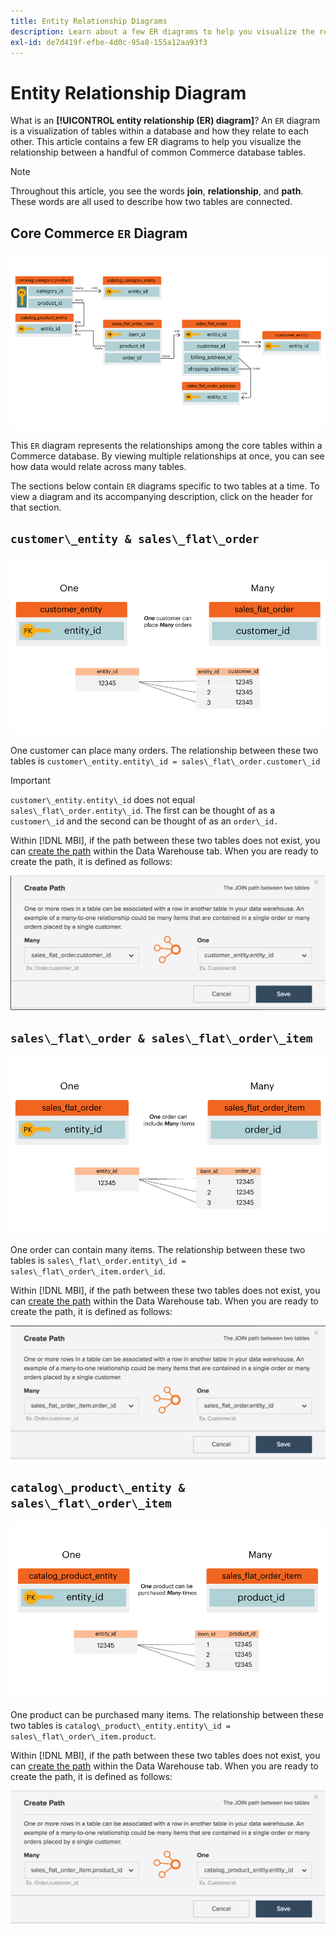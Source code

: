 ```yaml
---
title: Entity Relationship Diagrams
description: Learn about a few ER diagrams to help you visualize the relationship between a handful of common Commerce database tables.
exl-id: de7d419f-efbe-4d0c-95a8-155a12aa93f3
---
```

# Entity Relationship Diagram

What is an **[!UICONTROL entity relationship (ER) diagram]**? An `ER` diagram is a visualization of tables within a database and how they relate to each other. This article contains a few ER diagrams to help you visualize the relationship between a handful of common Commerce database tables.

>[!NOTE]
>
>Throughout this article, you see the words **join**, **relationship**, and **path**. These words are all used to describe how two tables are connected.

## Core Commerce `ER` Diagram

![4_DB_Chart](../../assets/4_DB_Chart.png)

This `ER` diagram represents the relationships among the core tables within a Commerce database. By viewing multiple relationships at once, you can see how data would relate across many tables.

The sections below contain `ER` diagrams specific to two tables at a time. To view a diagram and its accompanying description, click on the header for that section.

## `customer\_entity & sales\_flat\_order`

![One Customer Many Orders](../../assets/2_OneCustomerManyOrders.png)

One customer can place many orders. The relationship between these two tables is `customer\_entity.entity\_id = sales\_flat\_order.customer\_id`

>[!IMPORTANT]
>
>`customer\_entity.entity\_id` does not equal `sales\_flat\_order.entity\_id`. The first can be thought of as a `customer\_id` and the second can be thought of as an `order\_id.` 

Within [!DNL MBI], if the path between these two tables does not exist, you can [create the path](../data-warehouse-mgr/create-paths-calc-columns.md) within the Data Warehouse tab. When you are ready to create the path, it is defined as follows:

![](../../assets/SFO___CE_path.png)

## `sales\_flat\_order & sales\_flat\_order\_item`

![1_OneOrderManyItems](../../assets/1_OneOrderManyItems.png)

One order can contain many items. The relationship between these two tables is `sales\_flat\_order.entity\_id = sales\_flat\_order\_item.order\_id`.

Within [!DNL MBI], if the path between these two tables does not exist, you can [create the path](../data-warehouse-mgr/create-paths-calc-columns.md) within the Data Warehouse tab. When you are ready to create the path, it is defined as follows:

![](../../assets/SFOI___SFO_path.png)

## `catalog\_product\_entity & sales\_flat\_order\_item`

![3_OneProductManyTimes](../../assets/3_OneProductManyTimes.png)

One product can be purchased many items. The relationship between these two tables is `catalog\_product\_entity.entity\_id = sales\_flat\_order\_item.product`.

Within [!DNL MBI], if the path between these two tables does not exist, you can [create the path](../data-warehouse-mgr/create-paths-calc-columns.md) within the Data Warehouse tab. When you are ready to create the path, it is defined as follows:

![](../../assets/SFOI___CPE_path.png)
